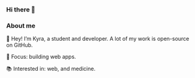### Hi there 👋

### About me
👋 Hey! I’m Kyra, a student and developer. A lot of my work is open-source on GitHub.

🚀 Focus: building web apps.

📚 Interested in: web, and medicine.
